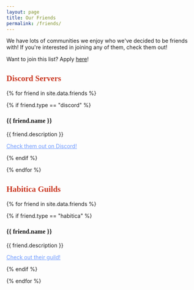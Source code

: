 ```yaml
---
layout: page
title: Our Friends
permalink: /friends/
---
```


We have lots of communities we enjoy who we've decided to be friends with! If you're interested in joining any of them, check them out!

Want to join this list? Apply [here](/apply.html)!

<h2 style="color: #CA3721; font-family: Courier Prime">Discord Servers</h2>

{% for friend in site.data.friends %}

{% if friend.type == "discord" %}

<h3 style='font-family: Courier Prime'>{{ friend.name }}</h3>

{{ friend.description }}

<a href="{{ friend.link }}" style="text-decoration: underline; color: #6d99ff;">Check them out on Discord!</a>

{% endif %}

{% endfor %}

<h2 style="color: #CA3721; font-family: Courier Prime">Habitica Guilds</h2>

{% for friend in site.data.friends %}

{% if friend.type == "habitica" %}

<h3 style='font-family: Courier Prime'>{{ friend.name }}</h3>

{{ friend.description }}

<a href="{{ friend.link }}" style="text-decoration: underline; color: #6d99ff">Check out their guild!</a>

{% endif %}

{% endfor %}